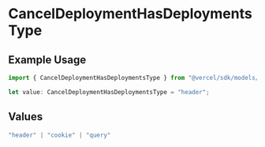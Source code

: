 # CancelDeploymentHasDeploymentsType

## Example Usage

```typescript
import { CancelDeploymentHasDeploymentsType } from "@vercel/sdk/models/canceldeploymentop.js";

let value: CancelDeploymentHasDeploymentsType = "header";
```

## Values

```typescript
"header" | "cookie" | "query"
```